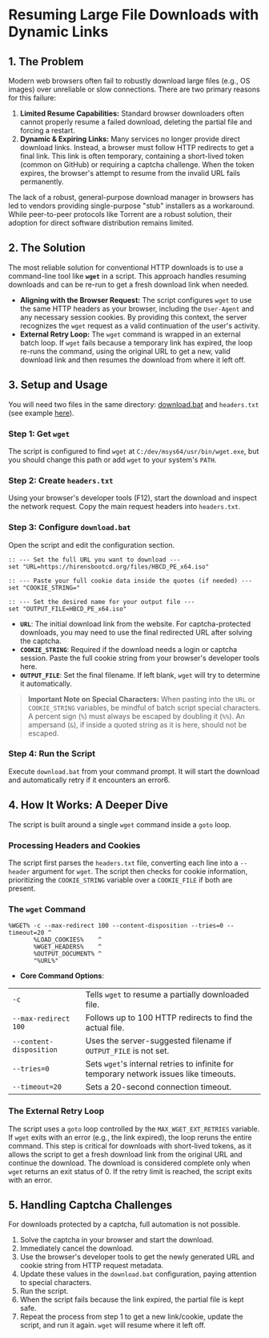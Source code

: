 # Resuming Large File Downloads with Dynamic Links

## 1. The Problem

Modern web browsers often fail to robustly download large files (e.g., OS images) over unreliable or slow connections. There are two primary reasons for this failure:

1. **Limited Resume Capabilities:** Standard browser downloaders often cannot properly resume a failed download, deleting the partial file and forcing a restart.
2. **Dynamic & Expiring Links:** Many services no longer provide direct download links. Instead, a browser must follow HTTP redirects to get a final link. This link is often temporary, containing a short-lived token (common on GitHub) or requiring a captcha challenge. When the token expires, the browser's attempt to resume from the invalid URL fails permanently.

The lack of a robust, general-purpose download manager in browsers has led to vendors providing single-purpose "stub" installers as a workaround. While peer-to-peer protocols like Torrent are a robust solution, their adoption for direct software distribution remains limited.

## 2. The Solution

The most reliable solution for conventional HTTP downloads is to use a command-line tool like **`wget`** in a script. This approach handles resuming downloads and can be re-run to get a fresh download link when needed.
- **Aligning with the Browser Request:** The script configures `wget` to use the same HTTP headers as your browser, including the `User-Agent` and any necessary session cookies. By providing this context, the server recognizes the `wget` request as a valid continuation of the user's activity.
- **External Retry Loop:** The `wget` command is wrapped in an external batch loop. If `wget` fails because a temporary link has expired, the loop re-runs the command, using the original URL to get a new, valid download link and then resumes the download from where it left off.

## 3. Setup and Usage

You will need two files in the same directory: [download.bat](./download.bat) and `headers.txt` (see example [here](./headers.txt)).

### Step 1: Get `wget`

The script is configured to find `wget` at `C:/dev/msys64/usr/bin/wget.exe`, but you should change this path or add `wget` to your system's `PATH`.

### Step 2: Create `headers.txt`

Using your browser's developer tools (F12), start the download and inspect the network request. Copy the main request headers into `headers.txt`.

### Step 3: Configure `download.bat`

Open the script and edit the configuration section.

```
:: --- Set the full URL you want to download ---
set "URL=https://hirensbootcd.org/files/HBCD_PE_x64.iso"

:: --- Paste your full cookie data inside the quotes (if needed) ---
set "COOKIE_STRING="

:: --- Set the desired name for your output file ---
set "OUTPUT_FILE=HBCD_PE_x64.iso"
```

- **`URL`**: The initial download link from the website. For captcha-protected downloads, you may need to use the final redirected URL after solving the captcha.    
- **`COOKIE_STRING`**: Required if the download needs a login or captcha session. Paste the full cookie string from your browser's developer tools here.
- **`OUTPUT_FILE`**: Set the final filename. If left blank, `wget` will try to determine it automatically.

> **Important Note on Special Characters:** When pasting into the `URL` or `COOKIE_STRING` variables, be mindful of batch script special characters. A percent sign (`%`) must always be escaped by doubling it (`%%`). An ampersand (`&`), if inside a quoted string as it is here, should not be escaped.

### Step 4: Run the Script

Execute `download.bat` from your command prompt. It will start the download and automatically retry if it encounters an error6.

## 4. How It Works: A Deeper Dive

The script is built around a single `wget` command inside a `goto` loop.

### Processing Headers and Cookies

The script first parses the `headers.txt` file, converting each line into a `--header` argument for `wget`. The script then checks for cookie information, prioritizing the `COOKIE_STRING` variable over a `COOKIE_FILE` if both are present.

### The `wget` Command

```
%WGET% -c --max-redirect 100 --content-disposition --tries=0 --timeout=20 ^
       %LOAD_COOKIES%    ^
       %WGET_HEADERS%    ^
       %OUTPUT_DOCUMENT% ^
       "%URL%"
```

- **Core Command Options**:

|                         |                                                                                        |
| ----------------------- | -------------------------------------------------------------------------------------- |
| `-c`                    | Tells `wget` to resume a partially downloaded file.                                    |
| `--max-redirect 100`    | Follows up to 100 HTTP redirects to find the actual file.                              |
| `--content-disposition` | Uses the server-suggested filename if `OUTPUT_FILE` is not set.                        |
| `--tries=0`             | Sets `wget`'s internal retries to infinite for temporary network issues like timeouts. |
| `--timeout=20`          | Sets a 20-second connection timeout.                                                   |

### The External Retry Loop

The script uses a `goto` loop controlled by the `MAX_WGET_EXT_RETRIES` variable. If `wget` exits with an error (e.g., the link expired), the loop reruns the entire command. This step is critical for downloads with short-lived tokens, as it allows the script to get a fresh download link from the original URL and continue the download. The download is considered complete only when `wget` returns an exit status of 0. If the retry limit is reached, the script exits with an error.

## 5. Handling Captcha Challenges

For downloads protected by a captcha, full automation is not possible.
1. Solve the captcha in your browser and start the download.
2. Immediately cancel the download.
3. Use the browser's developer tools to get the newly generated URL and cookie string from HTTP request metadata.
4. Update these values in the `download.bat` configuration, paying attention to special characters.
5. Run the script.
6. When the script fails because the link expired, the partial file is kept safe.
7. Repeat the process from step 1 to get a new link/cookie, update the script, and run it again. `wget` will resume where it left off.
